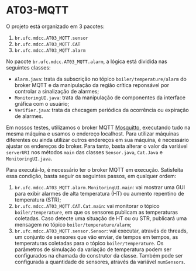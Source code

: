 # AT03-MQTT

O projeto está organizado em 3 pacotes:
1. `br.ufc.mdcc.AT03_MQTT.sensor`
2. `br.ufc.mdcc.AT03_MQTT.CAT`
3. `br.ufc.mdcc.AT03_MQTT.alarm`

No pacote `br.ufc.mdcc.AT03_MQTT.alarm`, a lógica está dividida nas seguintes classes:

* `Alarm.java`: trata da subscrição no tópico `boiler/temperature/alarm` do broker MQTT e da manipulação da região crítica reponsável por controlar a sinalização de alarmes;
* `MonitoringUI.java`: trata da manipulação de componentes da interface gráfica com o usuário;
* `Verifier.java`: trata da checagem periódica da ocorrência ou expiração de alarmes.

Em nossos testes, utilizamos o broker MQTT [Mosquitto](https://mosquitto.org/), executando tudo na mesma máquina e usamos o endereço localhost. Para utilizar máquinas diferentes ou ainda utilizar outros endereços em sua máquina, é necessário ajustar os endereços do broker. Para tanto, basta alterar o valor da variável `serverURI` nos métodos `main` das classes `Sensor.java`, `Cat.Java` e `MonitoringUI.java`.

Para executá-lo, é necessário ter o broker MQTT em execução. Satisfeita essa condição, basta seguir os seguintes passos, em qualquer ordem:
1. `br.ufc.mdcc.AT03_MQTT.alarm.MonitoringUI.main`: vai mostrar uma GUI para exibir alarmes de alta temperatura (HT) ou aumento repentino de temperatura (STR);
2. `br.ufc.mdcc.AT03_MQTT.CAT.Cat.main`: vai monitorar o tópico `boiler/temperature`, em que os sensores publicam as temperaturas coletadas. Caso detecte uma situação de HT ou ou STR, publicará uma mensagem no tópico `boiler/temperature/alarm`;
3. `br.ufc.mdcc.AT03_MQTT.sensor.Sensor`: vai executar, através de threads, um conjunto de sensores que vão enviar, de tempos em tempos, as temperaturas coletadas para o tópico `boiler/temperature`. Os parâmetros de simulação da variação de temperatura podem ser configurados na chamada do construtor da classe. Também pode ser configurada a quantidade de sensores, através da variável `numSensors`.

